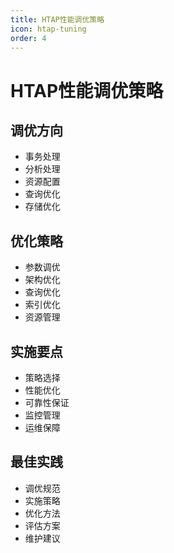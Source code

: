 ```yaml
---
title: HTAP性能调优策略
icon: htap-tuning
order: 4
---
```


# HTAP性能调优策略

## 调优方向
- 事务处理
- 分析处理
- 资源配置
- 查询优化
- 存储优化

## 优化策略
- 参数调优
- 架构优化
- 查询优化
- 索引优化
- 资源管理

## 实施要点
- 策略选择
- 性能优化
- 可靠性保证
- 监控管理
- 运维保障

## 最佳实践
- 调优规范
- 实施策略
- 优化方法
- 评估方案
- 维护建议
